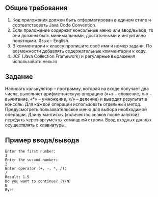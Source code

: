 ## Общие требования
1. Код приложения должен быть отформатирован в едином стиле и соответствовать Java Code Convention.
2. Если приложение содержит консольные меню или ввод/вывод, то они должны быть минимальными, достаточными и интуитивно понятными. Язык – English.
3. В комментарии к классу пропишите своё имя и номер задачи. По возможности добавлять содержательные комментарии к коду.
4. JCF (Java Collection Framework) и регулярные выражения использовать нельзя

## Задание
Написать калькулятор – программу, которая на входе получает два числа, выполняет арифметическую операцию («+» – сложение, «-» – вычитание, «*» – умножение, «/» – деление) и выводит результат в консоль. Для каждой операции использовать отдельный метод. Предусмотреть пользовательское меню для выбора необходимой операции. Длину мантиссы (количество знаков после запятой) передать через аргументы командной строки. Ввод входных данных осуществлять с клавиатуры.

## Пример ввода/вывода
```
Enter the first number:
3
Enter the second number:
2
Enter operator (+, -, *, /):
/
Result: 1.5
Do you want to continue? (Y/N)
N
Bye!
```